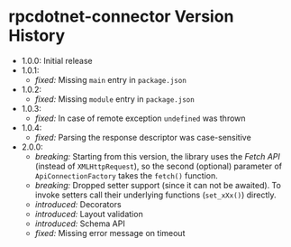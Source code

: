 # rpcdotnet-connector Version History
- 1.0.0: Initial release
- 1.0.1:
  - *fixed:* Missing `main` entry in `package.json`
- 1.0.2:
  - *fixed:* Missing `module` entry in `package.json`
- 1.0.3:
  - *fixed:* In case of remote exception `undefined` was thrown
- 1.0.4:
  - *fixed:* Parsing the response descriptor was case-sensitive
- 2.0.0:
  - *breaking:* Starting from this version, the library uses the *Fetch API* (instead of `XMLHttpRequest`), so the second (optional) parameter of `ApiConnectionFactory` takes the `fetch()` function.
  - *breaking:* Dropped setter support (since it can not be awaited). To invoke setters call their underlying functions (`set_xXx()`) directly.
  - *introduced:* Decorators
  - *introduced:* Layout validation
  - *introduced:* Schema API
  - *fixed:* Missing error message on timeout